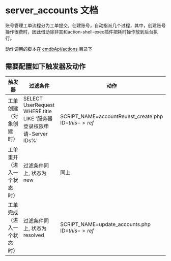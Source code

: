 # server_accounts 文档

账号管理工单流程分为工单提交，创建账号，自动指派几个过程，其中，创建账号操作很费时，因此借助除非其和action-shell-exec插件把耗时操作放到后台执行。

动作调用的脚本在 [cmdbApi/actions](https://github.com/annProg/cmdbApi/tree/master/actions) 目录下

## 需要配置如下触发器及动作

| 触发器 | 过滤条件 | 动作 |
| ------ | -------- | ---- |
| 工单创建（对象创建时） |SELECT UserRequest WHERE title LIKE '服务器登录权限申请-Server IDs%'| SCRIPT_NAME=accountReuest_create.php ID=$this->ref$ |
| 工单重开（进入一个状态时）| 过滤条件同上, 状态为 new | 同上 |
| 工单完成（进入一个状态时）| 过滤条件同上, 状态为 resolved | SCRIPT_NAME=update_accounts.php ID=$this->ref$ |
